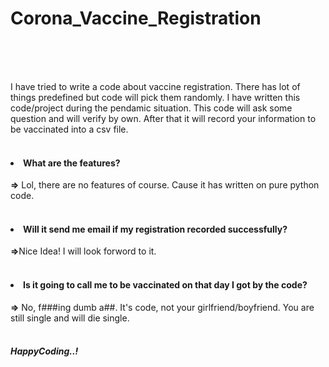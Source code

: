 # Corona_Vaccine_Registration
<br><br><br>
    <p>
        I have tried to write a code about vaccine registration. There has lot of things predefined but code will pick them randomly. I have written this code/project during the pendamic situation. This code will ask some question and will verify by own. After that it will record your information to be vaccinated into a csv file.<br>  
    </p>
    <h4><li>What are the features?</li></h4>
    <b>=></b> Lol, there are no features of course. Cause it has written on pure python code.<br><br>
    <h4><li>Will it send me email if my registration recorded successfully?</li></h4>
    <b>=></b>Nice Idea! I will look forword to it.<br><br>
    <h4><li>Is it going to call me to be vaccinated on that day I got by the code?</li></h4>
    <b>=></b> No, f###ing dumb a##. It's code, not your girlfriend/boyfriend. You are still single and will die single.<br><br>
    <h5>HappyCoding..!</h5>
